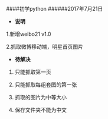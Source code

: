 ####初学python
######2017年7月21日

- **说明**

1.新增weibo21 v1.0 

2.抓取微博移动端，明星首页图片


- **待解决**

1. 只能抓取第一页

2. 只能抓取每组套图的第一张

3. 抓取的图片为中等大小

4. 保存文件夹不能为中文


